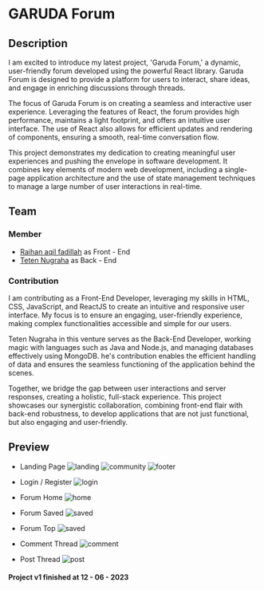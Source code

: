 # GARUDA Forum

## Description

I am excited to introduce my latest project, 'Garuda Forum,' a dynamic, user-friendly forum developed using the powerful React library. Garuda Forum is designed to provide a platform for users to interact, share ideas, and engage in enriching discussions through threads.

The focus of Garuda Forum is on creating a seamless and interactive user experience. Leveraging the features of React, the forum provides high performance, maintains a light footprint, and offers an intuitive user interface. The use of React also allows for efficient updates and rendering of components, ensuring a smooth, real-time conversation flow.

This project demonstrates my dedication to creating meaningful user experiences and pushing the envelope in software development. It combines key elements of modern web development, including a single-page application architecture and the use of state management techniques to manage a large number of user interactions in real-time.

## Team

### Member

* [Raihan aqil fadillah](https://github.com/hansss12) as Front - End
* [Teten Nugraha](https://github.com/teten-nugraha) as Back - End

### Contribution

I am contributing as a Front-End Developer, leveraging my skills in HTML, CSS, JavaScript, and ReactJS to create an intuitive and responsive user interface. My focus is to ensure an engaging, user-friendly experience, making complex functionalities accessible and simple for our users.

Teten Nugraha in this venture serves as the Back-End Developer, working magic with languages such as Java and Node.js, and managing databases effectively using MongoDB. he's contribution enables the efficient handling of data and ensures the seamless functioning of the application behind the scenes.

Together, we bridge the gap between user interactions and server responses, creating a holistic, full-stack experience. This project showcases our synergistic collaboration, combining front-end flair with back-end robustness, to develop applications that are not just functional, but also engaging and user-friendly.

## Preview

* Landing Page
![landing](./screenshot/landing.png) 
![community](./screenshot/community.png)
![footer](./screenshot/footer.png)

* Login / Register
![login](./screenshot/login.png)

* Forum Home 
![home](./screenshot/home.png)

* Forum Saved
![saved](./screenshot/saved.png)

* Forum Top
![saved](./screenshot/top.png)

* Comment Thread
![comment](./screenshot/Comment.png)

* Post Thread
![post](./screenshot/post.png)

#### Project v1 finished at 12 - 06 - 2023